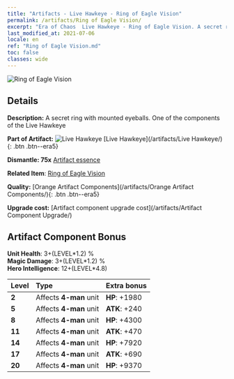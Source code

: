 ```yaml
---
title: "Artifacts - Live Hawkeye - Ring of Eagle Vision"
permalink: /artifacts/Ring of Eagle Vision/
excerpt: "Era of Chaos  Live Hawkeye - Ring of Eagle Vision. A secret ring with mounted eyeballs. One of the components of the Live Hawkeye"
last_modified_at: 2021-07-06
locale: en
ref: "Ring of Eagle Vision.md"
toc: false
classes: wide
---
```


 ![Ring of Eagle Vision](/images/t/artifact_40334.png)



## Details

 **Description:** A secret ring with mounted eyeballs. One of the components of the Live Hawkeye

 **Part of Artifact:** ![Live Hawkeye](/images/t/icon_artifact_33.png) [Live Hawkeye](/artifacts/Live Hawkeye/){: .btn .btn--era5}

 **Dismantle: 75x** [Artifact essence](/Items/con_905/)

 **Related Item**: [Ring of Eagle Vision](/Items/art_135/)

 **Quality:** [Orange Artifact Components](/artifacts/Orange Artifact Components/){: .btn .btn--era5}

 **Upgrade cost:** [Artifact component upgrade cost](/artifacts/Artifact Component Upgrade/)

## Artifact Component Bonus

  **Unit Health**: 3+(LEVEL\*1.2) %<br/>**Magic Damage**: 3+(LEVEL\*1.2) %<br/>**Hero Intelligence**: 12+(LEVEL\*4.8)

  |  Level  | Type |    Extra bonus  | 
  |:--------|:-----|:----------------| 
  | **2** | Affects **4-man** unit | **HP**: +1980 | 
  | **5** | Affects **4-man** unit | **ATK**: +240 | 
  | **8** | Affects **4-man** unit | **HP**: +4300 | 
  | **11** | Affects **4-man** unit | **ATK**: +470 | 
  | **14** | Affects **4-man** unit | **HP**: +7920 | 
  | **17** | Affects **4-man** unit | **ATK**: +690 | 
  | **20** | Affects **4-man** unit | **HP**: +9370 | 

